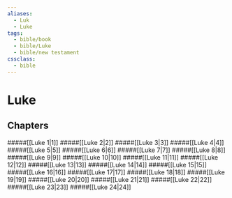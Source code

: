 ```yaml
---
aliases:
  - Luk
  - Luke
tags:
  - bible/book
  - bible/Luke
  - bible/new testament
cssclass:
  - bible
---
```


# Luke

## Chapters

#####[[Luke 1|1]]
#####[[Luke 2|2]]
#####[[Luke 3|3]]
#####[[Luke 4|4]]
#####[[Luke 5|5]]
#####[[Luke 6|6]]
#####[[Luke 7|7]]
#####[[Luke 8|8]]
#####[[Luke 9|9]]
#####[[Luke 10|10]]
#####[[Luke 11|11]]
#####[[Luke 12|12]]
#####[[Luke 13|13]]
#####[[Luke 14|14]]
#####[[Luke 15|15]]
#####[[Luke 16|16]]
#####[[Luke 17|17]]
#####[[Luke 18|18]]
#####[[Luke 19|19]]
#####[[Luke 20|20]]
#####[[Luke 21|21]]
#####[[Luke 22|22]]
#####[[Luke 23|23]]
#####[[Luke 24|24]]
